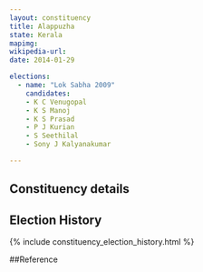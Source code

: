 ```yaml
---
layout: constituency
title: Alappuzha
state: Kerala
mapimg: 
wikipedia-url: 
date: 2014-01-29

elections: 
  - name: "Lok Sabha 2009"
    candidates: 
    - K C Venugopal 
    - K S Manoj 
    - K S Prasad 
    - P J Kurian 
    - S Seethilal 
    - Sony J Kalyanakumar 

---
```

## Constituency details


## Election History
{% include constituency_election_history.html %}

##Reference

